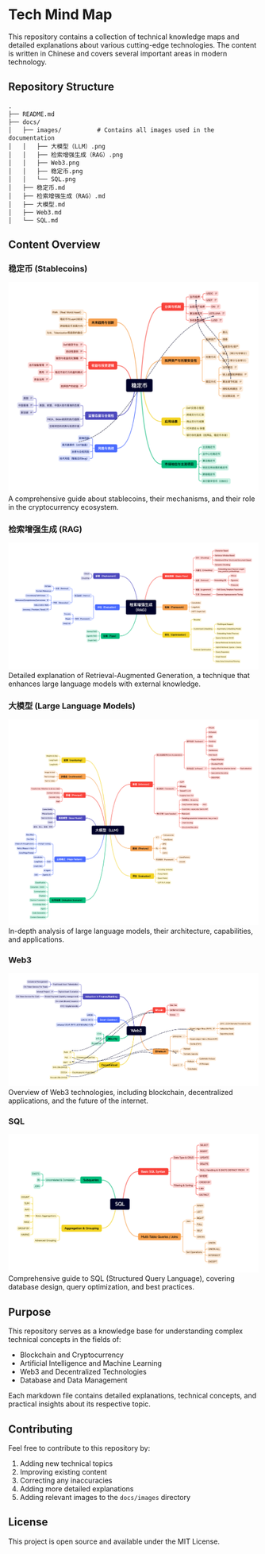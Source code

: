 # Tech Mind Map

This repository contains a collection of technical knowledge maps and detailed explanations about various cutting-edge technologies. The content is written in Chinese and covers several important areas in modern technology.

## Repository Structure

```
.
├── README.md
├── docs/
│   ├── images/          # Contains all images used in the documentation
│   │   ├── 大模型（LLM）.png
│   │   ├── 检索增强生成（RAG）.png
│   │   ├── Web3.png
│   │   ├── 稳定币.png
│   │   └── SQL.png
│   ├── 稳定币.md
│   ├── 检索增强生成（RAG）.md
│   ├── 大模型.md
│   ├── Web3.md
│   └── SQL.md
```

## Content Overview

### 稳定币 (Stablecoins)
![稳定币知识图谱](docs/images/稳定币.png)
A comprehensive guide about stablecoins, their mechanisms, and their role in the cryptocurrency ecosystem.

### 检索增强生成 (RAG)
![RAG知识图谱](docs/images/检索增强生成（RAG）.png)
Detailed explanation of Retrieval-Augmented Generation, a technique that enhances large language models with external knowledge.

### 大模型 (Large Language Models)
![大模型知识图谱](docs/images/大模型（LLM）.png)
In-depth analysis of large language models, their architecture, capabilities, and applications.

### Web3
![Web3知识图谱](docs/images/Web3.png)
Overview of Web3 technologies, including blockchain, decentralized applications, and the future of the internet.

### SQL
![SQL知识图谱](docs/images/SQL.png)
Comprehensive guide to SQL (Structured Query Language), covering database design, query optimization, and best practices.

## Purpose

This repository serves as a knowledge base for understanding complex technical concepts in the fields of:
- Blockchain and Cryptocurrency
- Artificial Intelligence and Machine Learning
- Web3 and Decentralized Technologies
- Database and Data Management

Each markdown file contains detailed explanations, technical concepts, and practical insights about its respective topic.

## Contributing

Feel free to contribute to this repository by:
1. Adding new technical topics
2. Improving existing content
3. Correcting any inaccuracies
4. Adding more detailed explanations
5. Adding relevant images to the `docs/images` directory

## License

This project is open source and available under the MIT License. 